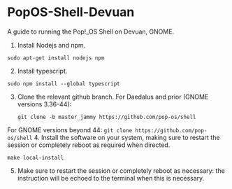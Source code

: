 # PopOS-Shell-Devuan
A guide to running the Pop!_OS Shell on Devuan, GNOME.

1. Install Nodejs and npm.
```
sudo apt-get install nodejs npm
```
2. Install typescript.
```
sudo npm install --global typescript
```
3. Clone the relevant github branch.
For Daedalus and prior (GNOME versions 3.36-44):
     ```
     git clone -b master_jammy https://github.com/pop-os/shell
     ```
For GNOME versions beyond 44:
    ```
    git clone https://github.com/pop-os/shell
    ```
4. Install the software on your system, making sure to restart the session or completely reboot as required when directed.
```
make local-install
```
5. Make sure to restart the session or completely reboot as necessary: the instruction will be echoed to the terminal when this is necessary.

